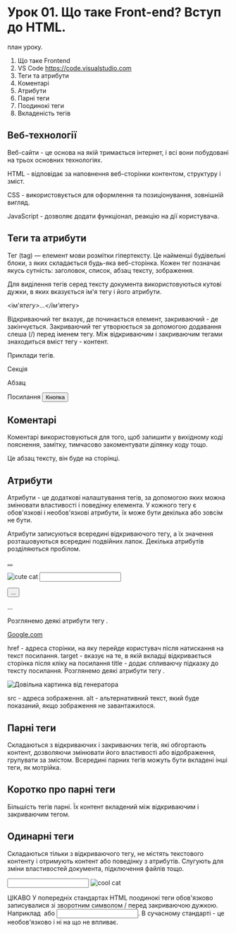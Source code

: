# Урок 01. Що таке Front-end? Вступ до HTML.

план уроку.

1. Що таке Frontend
2. VS Code https://code.visualstudio.com
3. Теги та атрибути
4. Коментарі
5. Атрибути
6. Парні теги
7. Поодинокі теги
8. Вкладеність тегів

## Веб-технології

Веб-сайти - це основа на якій тримається інтернет, і всі вони побудовані на трьох основних технологіях.

HTML - відповідає за наповнення веб-сторінки контентом, структуру і зміст.

CSS - використовується для оформлення та позиціонування, зовнішній вигляд.

JavaScript - дозволяє додати функціонал, реакцію на дії користувача.

## Теги та атрибути

Тег (tag) — елемент мови розмітки гіпертексту. Це найменші будівельні блоки, з яких складається будь-яка веб-сторінка. Кожен тег позначає якусь сутність: заголовок, список, абзац тексту, зображення.

Для виділення тегів серед тексту документа використовуються кутові дужки, в яких вказується ім'я тегу і його атрибути.

<ім'я*тегу>...</ім'я*тегу>

Відкриваючий тег вказує, де починається елемент, закриваючий - де закінчується. Закриваючий тег утворюється за допомогою додавання слеша (/) перед іменем тегу. Між відкриваючим і закриваючим тегами знаходиться вміст тегу - контент.

Приклади тегів.

<section>Секція</section>
<p>Абзац</p>
<a>Посилання</a>
<button>Кнопка</button>

## Коментарі

Коментарі використовуються для того, щоб залишити у вихідному коді пояснення, замітку, тимчасово закоментувати ділянку коду тощо.

<!-- Це коментар, його вміст не відобразиться на сторінці -->

<p>Це абзац тексту, він буде на сторінці.</p>

<!--
  Коментар може бути багаторядковим.
   Це зручно для об'ємніших описів.
-->

## Атрибути

Атрибути - це додаткові налаштування тегів, за допомогою яких можна змінювати властивості і поведінку елемента. У кожного тегу є обов'язкові і необов'язкові атрибути, їх може бути декілька або зовсім не бути.

Атрибути записуються всередині відкриваючого тегу, а їх значення розташовуються всередині подвійних лапок. Декілька атрибутів розділяються пробілом.

<a href="https://google.com" class="link">...</a>

<img src="cat.jpg" alt="cute cat" />

<input type="text" name="user_name" />

<button type="submit">...</button>

<p class="text">...</p>

Розглянемо деякі атрибути тегу <a>.

<a href="http://google.com" target="_blank" title="Пошукова система Google">
  Google.com
</a>

href - адреса сторінки, на яку перейде користувач після натискання на текст посилання.
target - вказує на те, в якій вкладці відкривається сторінка після кліку на посилання
title - додає спливаючу підказку до тексту посилання.
Розглянемо деякі атрибути тегу <img>.

<img
  src="https://picsum.photos/640/480"
  alt="Довільна картинка від генератора"
/>

src - адреса зображення.
alt - альтернативний текст, який буде показаний, якщо зображення не завантажилося.

## Парні теги

Складаються з відкриваючих і закриваючих тегів, які обгортають контент, дозволяючи змінювати його властивості або відображення, групувати за змістом. Всередині парних тегів можуть бути вкладені інші теги, як мотрійка.

<!-- Стаття із заголовком і абзацом -->
<article>
  <h1>Коротко про парні теги</h1>
  <p>
    Більшість тегів парні. Їх контент вкладений між відкриваючим і закриваючим
    тегом.
  </p>
</article>

## Одинарні теги

Складаються тільки з відкриваючого тегу, не містять текстового контенту і отримують контент або поведінку з атрибутів. Слугують для зміни властивостей документа, підключення файлів тощо.

<!-- Метаінформація про кодування -->
<meta charset="utf-8" />

<!-- Поле введення -->
<input type="text" />

<!-- Зображення -->
<img src="cat.jpg" alt="cool cat" />

ЦІКАВО
У попередніх стандартах HTML поодинокі теги обов'язково записувалися зі зворотним символом / перед закриваючою дужкою. Наприклад <img /> або <input />. В сучасному стандарті - це необов'язково і ні на що не впливає.
